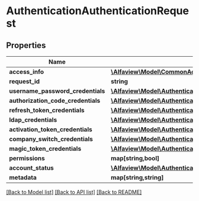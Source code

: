 # AuthenticationAuthenticationRequest

## Properties
Name | Type | Description | Notes
------------ | ------------- | ------------- | -------------
**access_info** | [**\Alfaview\Model\CommonAccessInfo**](CommonAccessInfo.md) |  | [optional] 
**request_id** | **string** |  | [optional] 
**username_password_credentials** | [**\Alfaview\Model\AuthenticationUsernamePasswordCredentials**](AuthenticationUsernamePasswordCredentials.md) |  | [optional] 
**authorization_code_credentials** | [**\Alfaview\Model\AuthenticationAuthorizationCodeCredentials**](AuthenticationAuthorizationCodeCredentials.md) |  | [optional] 
**refresh_token_credentials** | [**\Alfaview\Model\AuthenticationRefreshTokenCredentials**](AuthenticationRefreshTokenCredentials.md) |  | [optional] 
**ldap_credentials** | [**\Alfaview\Model\AuthenticationLdapCredentials**](AuthenticationLdapCredentials.md) |  | [optional] 
**activation_token_credentials** | [**\Alfaview\Model\AuthenticationActivationTokenCredentials**](AuthenticationActivationTokenCredentials.md) |  | [optional] 
**company_switch_credentials** | [**\Alfaview\Model\AuthenticationCompanySwitchCredentials**](AuthenticationCompanySwitchCredentials.md) |  | [optional] 
**magic_token_credentials** | [**\Alfaview\Model\AuthenticationMagicTokenCredentials**](AuthenticationMagicTokenCredentials.md) |  | [optional] 
**permissions** | **map[string,bool]** |  | [optional] 
**account_status** | [**\Alfaview\Model\AuthenticationAccountStatus**](AuthenticationAccountStatus.md) |  | [optional] 
**metadata** | **map[string,string]** |  | [optional] 

[[Back to Model list]](../README.md#documentation-for-models) [[Back to API list]](../README.md#documentation-for-api-endpoints) [[Back to README]](../README.md)


